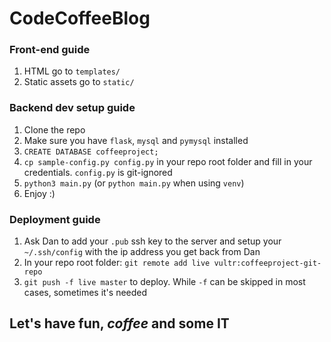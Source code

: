 # CodeCoffeeBlog

### Front-end guide ###

1. HTML go to `templates/`
1. Static assets go to `static/`

### Backend dev setup guide ### 

1. Clone the repo
1. Make sure you have `flask`, `mysql` and `pymysql` installed 
1. `CREATE DATABASE coffeeproject;`
1. `cp sample-config.py config.py` in your repo root folder and fill in your credentials. `config.py` is git-ignored
1. `python3 main.py` (or `python main.py` when using `venv`)
1. Enjoy :)

### Deployment guide ###

1. Ask Dan to add your `.pub` ssh key to the server and setup your `~/.ssh/config` with the ip address you get back from Dan
1. In your repo root folder: `git remote add live vultr:coffeeproject-git-repo`
1. `git push -f live master` to deploy. While `-f` can be skipped in most cases, sometimes it's needed

## Let's have fun, _coffee_ and some __IT__

